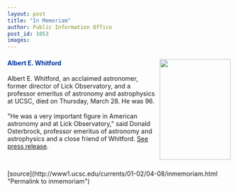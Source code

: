 ```yaml
---
layout: post
title: "In Memoriam"
author: Public Information Office
post_id: 1053
images:
---
```


<h4>
  <img align="right" border="0" height="227" src="../art/whitford_a.02-04-08.160.jpg" width="160" alt=""><font color="#003399">Albert E. Whitford</font>
</h4>
<p>
  Albert E. Whitford, an acclaimed astronomer, former director of Lick Observatory, and a professor emeritus of astronomy and astrophysics at UCSC, died on Thursday, March 28. He was 96.<br>
  <br>
  "He was a very important figure in American astronomy and at Lick Observatory," said Donald Osterbrock, professor emeritus of astronomy and astrophysics and a close friend of Whitford. <a href="http://www.ucsc.edu/news_events/press_releases/01-02/04-02.whitford.html">See press release</a>.
</p>
<p>
  <br>

  </p>
[source](http://www1.ucsc.edu/currents/01-02/04-08/inmemoriam.html "Permalink to inmemoriam")
